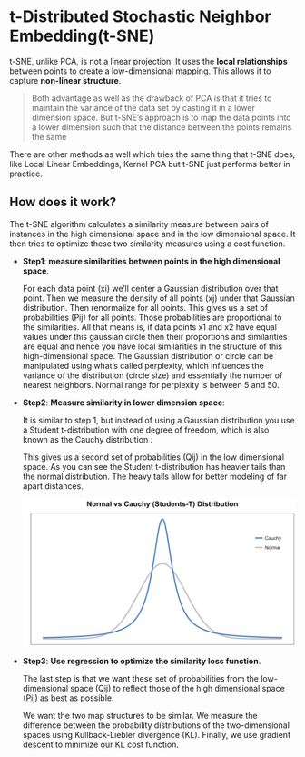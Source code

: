 # t-Distributed Stochastic Neighbor Embedding\(t-SNE\)

t-SNE, unlike PCA, is not a linear projection. It uses the **local relationships** between points to create a low-dimensional mapping. This allows it to capture **non-linear structure**.

> Both advantage as well as the drawback of PCA is that it tries to maintain the variance of the data set by casting it in a lower dimension space. But t-SNE’s approach is to map the data points into a lower dimension such that the distance between the points remains the same

There are other methods as well which tries the same thing that t-SNE does, like Local Linear Embeddings, Kernel PCA but t-SNE just performs better in practice.

## How does it work?

The t-SNE algorithm calculates a similarity measure between pairs of instances in the high dimensional space and in the low dimensional space. It then tries to optimize these two similarity measures using a cost function.

* **Step1**: **measure similarities between points in the high dimensional space**.

  For each data point \(xi\) we’ll center a Gaussian distribution over that point. Then we measure the density of all points \(xj\) under that Gaussian distribution. Then renormalize for all points. This gives us a set of probabilities \(Pij\) for all points. Those probabilities are proportional to the similarities. All that means is, if data points x1 and x2 have equal values under this gaussian circle then their proportions and similarities are equal and hence you have local similarities in the structure of this high-dimensional space. The Gaussian distribution or circle can be manipulated using what’s called perplexity, which influences the variance of the distribution \(circle size\) and essentially the number of nearest neighbors. Normal range for perplexity is between 5 and 50.

* **Step2**: **Measure similarity in lower dimension space**:

  It is similar to step 1, but instead of using a Gaussian distribution you use a Student t-distribution with one degree of freedom, which is also known as the Cauchy distribution .

  This gives us a second set of probabilities \(Qij\) in the low dimensional space. As you can see the Student t-distribution has heavier tails than the normal distribution. The heavy tails allow for better modeling of far apart distances.

  ![](../../.gitbook/assets/cauchy.png)

* **Step3**: **Use regression to optimize the similarity loss function**.

  The last step is that we want these set of probabilities from the low-dimensional space \(Qij\) to reflect those of the high dimensional space \(Pij\) as best as possible.

  We want the two map structures to be similar. We measure the difference between the probability distributions of the two-dimensional spaces using Kullback-Liebler divergence \(KL\). Finally, we use gradient descent to minimize our KL cost function.

